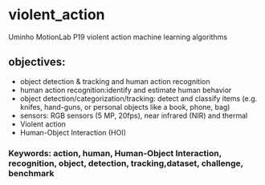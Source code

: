 # violent_action
Uminho MotionLab P19 violent action machine learning algorithms

## objectives:

- object detection & tracking and human action recognition
- human action recognition:identify and estimate human behavior
- object detection/categorization/tracking: detect and classify items (e.g. knifes, hand-guns, or personal objects like a book, phone, bag)
- sensors: RGB sensors (5 MP, 20fps), near infrared (NIR) and thermal
- Violent action
- Human-Object Interaction (HOI)


### Keywords: action, human, Human-Object Interaction, recognition, object, detection, tracking,dataset, challenge, benchmark
